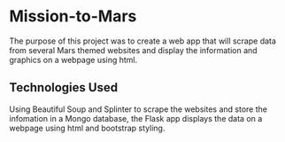 # Mission-to-Mars

The purpose of this project was to create a web app that will scrape data from several Mars themed websites and display the information and graphics on a webpage using html. 

## Technologies Used
Using Beautiful Soup and Splinter to scrape the websites and store the infomation in a Mongo database, the Flask app displays the data on a webpage using html and bootstrap styling.

